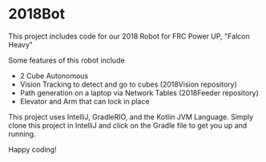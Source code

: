 # 2018Bot

This project includes code for our 2018 Robot for FRC Power UP, "Falcon Heavy"

Some features of this robot include
 * 2 Cube Autonomous
 * Vision Tracking to detect and go to cubes (2018Vision repository)
 * Path generation on a laptop via Network Tables (2018Feeder repository)
 * Elevator and Arm that can lock in place
 
This project uses IntelliJ, GradleRIO, and the Kotlin JVM Language.
Simply clone this project in IntelliJ and click on the Gradle file to get you up and running.

Happy coding!
